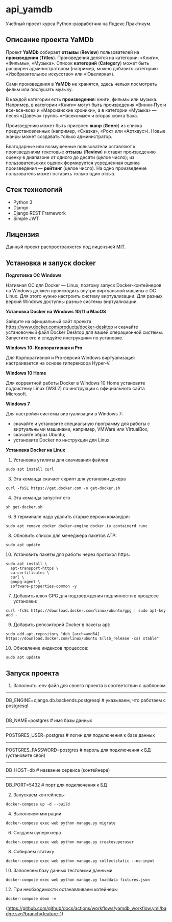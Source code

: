 # api_yamdb

Учебный проект курса Python-разработчик на Яндекс.Практикум.

## Описание проекта YaMDb

Проект **YaMDb** собирает **отзывы** (**Review**) пользователей на 
**произведения** (**Titles**). 
Произведения делятся на категории: «Книги», «Фильмы», «Музыка». Список 
**категорий** (**Category**) может быть расширен администратором (например, 
можно добавить категорию «Изобразительное искусство» или «Ювелирка»).

Сами произведения в **YaMDb** не хранятся, здесь нельзя посмотреть фильм или 
послушать музыку.

В каждой категории есть **произведения**: книги, фильмы или музыка. Например, 
в категории «Книги» могут быть произведения «Винни-Пух и все-все-все» и 
«Марсианские хроники», а в категории «Музыка» — песня «Давеча» группы 
«Насекомые» и вторая сюита Баха.

Произведению может быть присвоен **жанр** (**Genre**) из списка 
предустановленных (например, «Сказка», «Рок» или «Артхаус»). Новые жанры может 
создавать только администратор.

Благодарные или возмущённые пользователи оставляют к произведениям текстовые 
**отзывы** (**Review**) и ставят произведению оценку в диапазоне от одного до 
десяти (целое число); из пользовательских оценок формируется усреднённая оценка 
произведения — **рейтинг** (целое число). На одно произведение пользователь 
может оставить только один отзыв.

## Стек технологий

- Python 3
- Django
- Django REST Framework
- Simple JWT

## Лицензия

Данный проект распространяется под лицензией [MIT](http://opensource.org/licenses/MIT).

## Установка и запуск docker

**Подготовка ОС Windows**

Нативная ОС для Docker — Linux, поэтому запуск Docker-контейнеров на
Windows должен происходить внутри виртуальной машины с ОС Linux. 
Для этого нужно настроить систему виртуализации. Для разных версий Windows доступны
разные системы виртуализации.

**Установка Docker на Windows 10/11 и MacOS**

Зайдите на официальный сайт проекта https://www.docker.com/products/docker-desktop
и скачайте установочный файл Docker Desktop для вашей операционной системы.
Запустите его и следуйте инструкциям по установке. 

**Windows 10: Корпоративная и Pro**

Для Корпоративной и Pro-версий Windows виртуализация настраивается на основе гипервизора Hyper-V.

**Windows 10 Home**

Для корректной работы Docker в Windows 10 Home установите подсистему Linux (WSL2) по инструкции с официального сайта Microsoft.

**Windows 7**

Для настройки системы виртуализации в Windows 7:
- скачайте и установите специальную программу для работы с виртуальными машинами, например, VMWare или VirtualBox;
- скачайте образ Ubuntu;
- установите Docker по инструкции для Linux.

**Установка Docker на Linux**

1. Установка утилиты для скачивания файлов
```
sudo apt install curl
```
3. Эта команда скачает скрипт для установки докера
```
curl -fsSL https://get.docker.com -o get-docker.sh
```
4. Эта команда запустит его
```
sh get-docker.sh
```
6. В терминале надо удалить старые версии командой:
```
sudo apt remove docker docker-engine docker.io containerd runc
```
8. Обновить список для менеджера пакетов ATP:
```
sudo apt update 
```
10. Установить пакеты для работы через протокол https:
```
sudo apt install \
  apt-transport-https \
  ca-certificates \
  curl \
  gnupg-agent \
  software-properties-common -y
  ```
7. Добавить ключ GPG для подтверждения подлинности в процессе установки:
```
curl -fsSL https://download.docker.com/linux/ubuntu/gpg | sudo apt-key add -
```
9. Добавить репозиторий Docker в пакеты apt:
```
sudo add-apt-repository "deb [arch=amd64] https://download.docker.com/linux/ubuntu $(lsb_release -cs) stable" 
```
10. Обновление индексов процессов:
```
sudo apt update 
```

## Запуск проекта

1. Заполнить .env файл для своего проекта в соответствии с шаблоном
***
DB_ENGINE=django.db.backends.postgresql # указываем, что работаем с postgresql
***
DB_NAME=postgres # имя базы данных
***
POSTGRES_USER=postgres # логин для подключения к базе данных
***
POSTGRES_PASSWORD=postgres # пароль для подключения к БД (установите свой)
***
DB_HOST=db # название сервиса (контейнера)
***
DB_PORT=5432 # порт для подключения к БД 

2. Запускаем контейнеры
```
docker-compose up -d --build
```
4. Выполняем миграции
```
docker-compose exec web python manage.py migrate
```
6. Создаем суперюзера
```
docker-compose exec web python manage.py createsuperuser
```
8. Собираем статику
```
docker-compose exec web python manage.py collectstatic --no-input
```
10. Заполняем базу данных тестовыми данными
```
docker-compose exec web python manage.py loaddata fixtures.json
```
12. При необходимости останавливаем котейнеры
```
docker-compose down -v 
``` 
(https://github.com/github/docs/actions/workflows/yamdb_workflow.yml/badge.svg?branch=feature-1)
